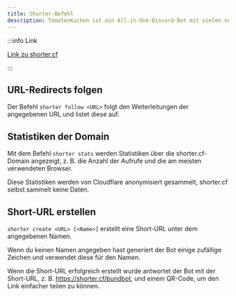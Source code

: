 ```yaml
---
title: Shorter-Befehl
description: TomatenKuchen ist ein All-in-One-Discord-Bot mit vielen verschiedenen Funktionen. Diese Seite erklärt den Shorter-Befehl.
---
```


:::info Link

[Link zu shorter.cf](https://shorter.cf)

:::

## URL-Redirects folgen

Der Befehl `shorter follow <URL>` folgt den Weiterleitungen der angegebenen URL und listet diese auf.

## Statistiken der Domain

Mit dem Befehl `shorter stats` werden Statistiken über die shorter.cf-Domain angezeigt, z. B. die Anzahl der Aufrufe und die am meisten verwendeten Browser.

Diese Statistiken werden von Cloudflare anonymisiert gesammelt, shorter.cf selbst sammelt keine Daten.

## Short-URL erstellen

`shorter create <URL> [<Name>]` erstellt eine Short-URL unter dem angegebenen Namen.

Wenn du keinen Namen angegeben hast generiert der Bot einige zufällige Zeichen und verwendet diese für den Namen.

Wenn die Short-URL erfolgreich erstellt wurde antwortet der Bot mit der Short-URL, z. B. https://shorter.cf/bundbot, und einem QR-Code, um den Link einfacher teilen zu können.
